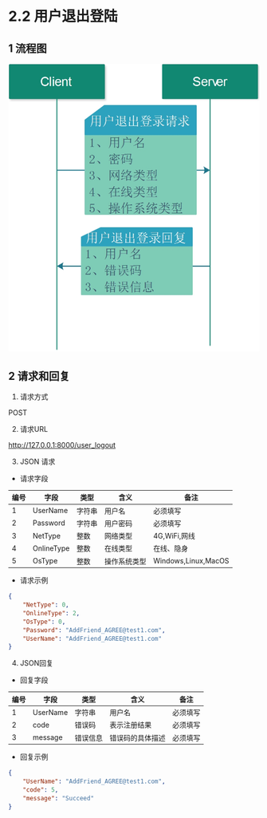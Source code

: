 # 2.2 用户退出登陆

## 1 流程图
![](./image/UserLogout_用户退出登录.jpg)

## 2 请求和回复


1. 请求方式

POST 

2. 请求URL   

http://127.0.0.1:8000/user_logout


3. JSON 请求

* 请求字段

| 编号 | 字段       | 类型   | 含义         | 备注                |
| ---- | ---------- | ------ | ------------ | ------------------- |
| 1    | UserName   | 字符串 | 用户名       | 必须填写            |
| 2    | Password   | 字符串 | 用户密码     | 必须填写            |
| 3    | NetType    | 整数   | 网络类型     | 4G,WiFi,网线        |
| 4    | OnlineType | 整数   | 在线类型     | 在线、隐身          |
| 5    | OsType     | 整数   | 操作系统类型 | Windows,Linux,MacOS |


* 请求示例

```json
{
	"NetType": 0,
	"OnlineType": 2,
	"OsType": 0,
	"Password": "AddFriend_AGREE@test1.com",
	"UserName": "AddFriend_AGREE@test1.com"
}
```

4. JSON回复

* 回复字段

| 编号 | 字段     | 类型     | 含义             | 备注     |
| ---- | -------- | -------- | ---------------- | -------- |
| 1    | UserName | 字符串   | 用户名           | 必须填写 |
| 2    | code     | 错误码   | 表示注册结果     | 必须填写 |
| 3    | message  | 错误信息 | 错误码的具体描述 | 必须填写 |

* 回复示例

```JSON
{
	"UserName": "AddFriend_AGREE@test1.com",
	"code": 5,
	"message": "Succeed"
}
```
